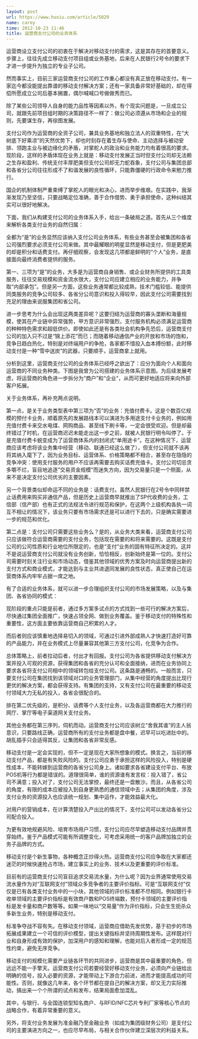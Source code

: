 ```yaml
---
layout: post
url: https://www.huxiu.com/article/5029
name: carey
time: 2012-10-23 11:46
title: 运营商支付公司的业务体系
---
```

运营商设立支付公司的初衷在于解决对移动支付的需求，这是其存在的首要意义。步骤上，往往先成立移动支付项目组或业务基地，后来在人民银行2号令的要求下才进一步提升为独立的专业子公司。

然而事实上，目前三家运营商支付公司的工作重心都没有真正放在移动支付。有一家迄今都没能提出靠谱的移动支付解决方案；还有一家具备非常好基础的，却在得偿所愿成立公司后基本搁置，偶尔喊喊口号做做秀而已。

除了某些公司领导人自身的能力品性等因素以外，有个现实问题是，一旦成立公司，就跟先前项目组时期的决策路径不一样了：做公司必须遵从市场和企业的规则，先要谋生存，再徐图发展。

支付公司作为运营商的全资子公司，兼具业务基地和独立法人的双重特性，在“大树底下好乘凉”的天然优势下，却也时刻存在着生存与使命、主动选择与被动安排、领跑主业与被边缘化的矛盾，对掌舵人的政治和业务能力均有着很高的要求。现阶段，这样的矛盾体现在业务上就是：移动支付发展正当时但支付公司却无法赖之生存和盈利、传统支付丰厚肥美但支付公司却无力蛇吞象，支付公司与集团总部和各省分公司往往形成不了和谐发展的良性循环，只能靠僵硬的行政命令来勉力推行。

国企的机制体制严重束缚了掌舵人的眼光和决心，进而举步维艰。在实践中，我渐渐发现乃至坚信，只要战略定位准确，善于合作借势、勇于承担使命，这种纠结其实可以很好地解决。

下面，我们从构建支付公司的业务体系入手，给出一条破局之道。首先从三个维度来解析各类支付业务的自然归属：

全都为“是”的业务显然应该纳入支付公司业务体系，有些业务甚至会被集团和各省公司强烈要求必须支付公司来做。其中最耀眼的明星显然是移动支付，但是更肥美的却是积分和话费支付。再仔细观察，会发现这几项都是鲜明的“个人”业务，是直接面向最终消费者提供的服务。

第一、三项为“是”的业务，大多是为运营商自身销售、或企业财务所提供的工具类服务，往往交易规模和资金流水很大，支付公司应建立相应的业务能力，并争取“内部承包”。但是另一方面，这些业务通常都比较成熟，技术门槛较低、能提供同类服务的竞争公司较多、各省分公司意识和投入得较早，因此支付公司需要找到充足的理由来说服集团和省公司。

进一步思考为什么会出现这两类差异呢？这要归结为运营商的寡头垄断和海量规模，使其在产业链中异常强势，甲方意识非常强烈，支付服务机构必须满足运营商的种种特色需求和超低供价。即使如此还是有各类社会机构争先恐后，运营商支付公司的加入只不过是“锦上添花”而已；而随着移动通信产业的开放和市场的饱和，竞争日趋白热化，特别是对终端用户的争抢，各家都不惜投入血本搏份额，此时移动支付是一种“雪中送炭”的武器，只要顺手，运营商拿上就用。

分析到这里，运营商支付公司的业务体系已经呼之欲出了：应分为面向个人和面向运营商的不同业务种类。下图是我曾为公司搭建的业务体系示意图。为后续发展考虑，将运营商的角色进一步拆分为“商户”和“企业”，从而可更好地适应将来向外部客户拓展。

关于业务体系，再补充两点说明。

第一点，是关于业务类型表中第三项为“否”的业务：充值付费卡。这是个数百亿规模的预付卡业务，顺着原先的发展路线本可以演进为多用途支付卡业务的，例如用充值付费卡来交水电煤、网购商品、甚至线下刷卡等，一定会很受欢迎。但是却最终错过了时机，在运营商迟迟未能走出这一步之前，就被人民银行明令叫停了。于是充值付费卡蜕变成为了运营商体系内的封闭式“单用途卡”。在这种情况下，运营商应该考虑将该业务集中经营（移动、联通已经这么做了），但支付公司就不该再将其纳入麾下了，因为业务目标、运营体系、价格策略都不相合，甚至存在隐隐的竞争冲突：使用支付服务的用户不应该再需要去购买话费充值卡。支付公司切忌贪多嚼不烂，盲目地追逐“交易资金规模”而迷失方向，因为交易量只是一个侧面，从来不是决定支付公司优劣的主要因素。

另一个背景类似却命运不同的业务是：话费支付。虽然人民银行在2号令中同样禁止话费用来购买非通信产品，但是历史上运营商早就推出了SP代收费的业务，工信部（信产部）也有正式的法规法令进行规范和保护，在这两个上级机构各执一词互不相让的情况下，该业务只要有市场需求还是可以进行下去的，只是确实需要进一步的规范和优化。

第二点是：支付公司只需要这些业务么？是的，从业务大类来看，运营商支付公司只应该做符合运营商需要的支付业务，包括现在需要的和将来需要的。这既是支付公司的公司性质和行业地位所限定的，也是“支付”业务的固有特征所决定的。这并不是说运营商支付公司就没有业务创新，恰恰相反，创新始终是第一位的。支付公司需要时刻关注行业和市场动态，借鉴其他领域的优秀方案及时向运营商提出新的支付方式和商业模式，才能达到与主业共进退同发展的良性状态，真正使自己在运营商体系内牢牢占据一席之地。

有了合适的业务体系，就可以进一步合理组织支付公司的市场发展策略，以及与集团、各省协同的模式：

现阶段的重点只能是前者，通过多方案多试点的方式找到一些可行的解决方案后，尽快通过集团全面推广，快速占领全网、做到业务覆盖。鉴于移动支付的特殊性和重要性，这方面主要依靠运营商自己积累的人才。

而后者则应该慎重地选择易切入的领域，可通过引进外部成熟人才快速打造好可靠的产品能力，并在业务模式上尽量兼容其他第三方支付公司，化竞争为合作。

总体策略上，前者拉动后者，付出才有回报。支付公司为各省提供移动支付解决方案并投入可观的资源，获得集团和各省的充分认可和全面接纳，进而在业务协同上要求各省将支付公司相中的领域转包给支付公司。这条路是通畅的。一般而言，只要支付公司在集团找到该领域对口的业务管理部门，从集中经营的角度提出比现行更优的解决方案，都会获得支持。有集团的支持，又有支付公司在最重要的移动支付领域大力无私的投入，各省会很配合的。

排在第二优先级的，是积分、话费等个人支付业务，以及各运营商都在大力推行的网厅、掌厅等电子渠道网关支付业务。

其他业务都在第三序列，伺机而动。运营商支付公司应该树立“舍我其谁”的主人翁意识，只要路线正确，运营商所有的支付业务都是盘中餐，迟早可以吃进肚中的。胡乱插手只会适得其反，让集团和各省非常反感。

移动支付是一定会实现的，但不一定是现在大家所想象的模式。换言之，当前的移动支付产品，都是有失败风险的。支付公司应勇于承担这样的风险投入，特别是硬性成本，不能转嫁到运营商的各省分公司身上。诸如要求各省建设支付平台、布放POS机等行为都是错误的。道理很简单，谁的资源谁有发言权：投入错了，省公司不满意；投入对了，支付公司无法掌控，最终还是一盘散沙。而且，从各省公司的角度，有限的成本应被投入到自身更熟悉的通信领域中去；从集团的角度，涉及支付业务的资源投入也应该统一规划、集中运作，才能效益最大化。

对用户的营销成本，在计算清楚投入产出比的情况下，支付公司可以发动各省分公司配合投入。

为更有效地规避风险、培育市场用户习惯，支付公司应尽早塑造移动支付品牌并贯穿始终。鉴于产品模式可能有所调整变化，可考虑采用统一的客户品牌加独立的业务子品牌的方式。

移动支付是个新生事物，各种概念正炒得火热。运营商支付公司应争取在大家都还迷茫的时候快速抢占市场，建立事实上的业务、技术以及更重要的评价标准。

目前有的运营商支付公司盲目追求交易流水量，为什么呢？因为业界通常使用交易流水量作为对“互联网支付”领域众多竞争者的主要评价指标。可是“互联网支付”仅仅是已有各类支付业务中的一小块，其他领域的评价标准都不尽相同。例如银行卡收单领域的主要评价指标是有效商户数和POS终端数，预付卡领域的主要评价指标是发卡量和商户数等等。如果一味地以“交易量”作为评价指标，只会生生扼杀众多新生业务，特别是移动支付。

标准争夺战不容有失。在移动支付领域，运营商应借助先发优势，基于初步的市场拓展成果建立一个可信的评价模型，提出关键指标并坚持周期性发布。这样既对行业和自身形成有效的保护，加深用户的感知和理解，也能对后入者形成一定的规范性约束，避免无序竞争。

移动支付的规模化需要产业链各环节的共同进步，运营商是其中最重要的角色，但远远不能一手擎天。运营商支付公司若要经营好移动支付业务，必须向产业链给出明确的信号，投入必要的资源，才能带动上下游合力前进，进而才能提高成功的可能性。否则，就像这几年来，各个环节都在提自己的解决方案，却又无力实际推动，搞出来一个个所谓的试点和发布，结果局面愈加混乱。

其中，与银行、与全国连锁型知名商户、与RFID/NFC芯片专利厂家等核心节点的战略合作，有着异常重要的意义。

另外，将支付业务发展为准金融乃至金融业务（如成为集团级财务公司）是支付公司的主要演进方向之一，也应尽早布局，与相关合作伙伴建立深层次的利益关系。


